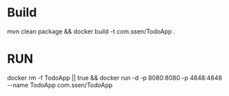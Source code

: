 # Build
mvn clean package && docker build -t com.ssen/TodoApp .

# RUN

docker rm -f TodoApp || true && docker run -d -p 8080:8080 -p 4848:4848 --name TodoApp com.ssen/TodoApp 